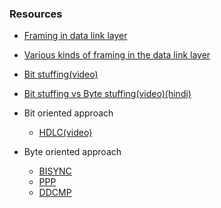 ### Resources
- [Framing in data link layer](https://www.geeksforgeeks.org/framing-in-data-link-layer/)
- [Various kinds of framing in the data link layer](https://www.geeksforgeeks.org/various-kind-of-framing-in-data-link-layer/)
- [Bit stuffing(video)](https://www.youtube.com/watch?v=toS0RXNaTaE&list=PLBlnK6fEyqRgMCUAG0XRw78UA8qnv6jEx&index=40)
- [Bit stuffing vs Byte stuffing(video)(hindi)](https://www.youtube.com/watch?v=2U6kPu0dfqI)
- Bit oriented approach
    - [HDLC(video)](https://www.youtube.com/watch?v=N2tgsPUPEBE&list=PLBlnK6fEyqRgMCUAG0XRw78UA8qnv6jEx&index=39)

- Byte oriented approach
    - [BISYNC](https://www.youtube.com/watch?v=EpVkN6YuDUk&list=PLBlnK6fEyqRgMCUAG0XRw78UA8qnv6jEx&index=41) 
    - [PPP](https://www.youtube.com/watch?v=kKCwkRT_U8I&list=PLBlnK6fEyqRgMCUAG0XRw78UA8qnv6jEx&index=42)
    - [DDCMP](https://www.youtube.com/watch?v=whsTT8hnbJA&list=PLBlnK6fEyqRgMCUAG0XRw78UA8qnv6jEx&index=43)
